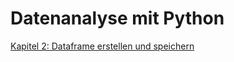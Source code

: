 # Datenanalyse mit Python



[Kapitel 2: Dataframe erstellen und speichern](https://github.com/manfred2020/DA_mit_Python/blob/main/Kapitel%202/1-1_dataframe%20erstellen%20u%20speichern.ipynb)

